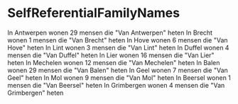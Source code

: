 # SelfReferentialFamilyNames

In Antwerpen wonen 29 mensen die "Van Antwerpen" heten
In Brecht wonen 1 mensen die "Van Brecht" heten
In Hove wonen 6 mensen die "Van Hove" heten
In Lint wonen 3 mensen die "Van Lint" heten
In Duffel wonen 4 mensen die "Van Duffel" heten
In Lier wonen 16 mensen die "Van Lier" heten
In Mechelen wonen 12 mensen die "Van Mechelen" heten
In Balen wonen 29 mensen die "Van Balen" heten
In Geel wonen 7 mensen die "Van Geel" heten
In Mol wonen 9 mensen die "Van Mol" heten
In Beersel wonen 1 mensen die "Van Beersel" heten
In Grimbergen wonen 4 mensen die "Van Grimbergen" heten
